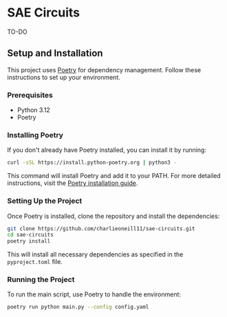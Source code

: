 # SAE Circuits

TO-DO



## Setup and Installation

This project uses [Poetry](https://python-poetry.org/) for dependency management. Follow these instructions to set up your environment.

### Prerequisites

- Python 3.12
- Poetry

### Installing Poetry

If you don't already have Poetry installed, you can install it by running:

```bash
curl -sSL https://install.python-poetry.org | python3 -
```

This command will install Poetry and add it to your PATH. For more detailed instructions, visit the [Poetry installation guide](https://python-poetry.org/docs/#installation).

### Setting Up the Project

Once Poetry is installed, clone the repository and install the dependencies:

```bash
git clone https://github.com/charlieoneill11/sae-circuits.git
cd sae-circuits
poetry install
```

This will install all necessary dependencies as specified in the `pyproject.toml` file.

### Running the Project

To run the main script, use Poetry to handle the environment:

```bash
poetry run python main.py --config config.yaml
```